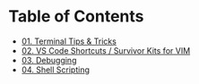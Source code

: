 # Table of Contents
- [01. Terminal Tips & Tricks](01.md)
- [02. VS Code Shortcuts / Survivor Kits for VIM](02.md)
- [03. Debugging](03.md)
- [04. Shell Scripting](04/README.md)
